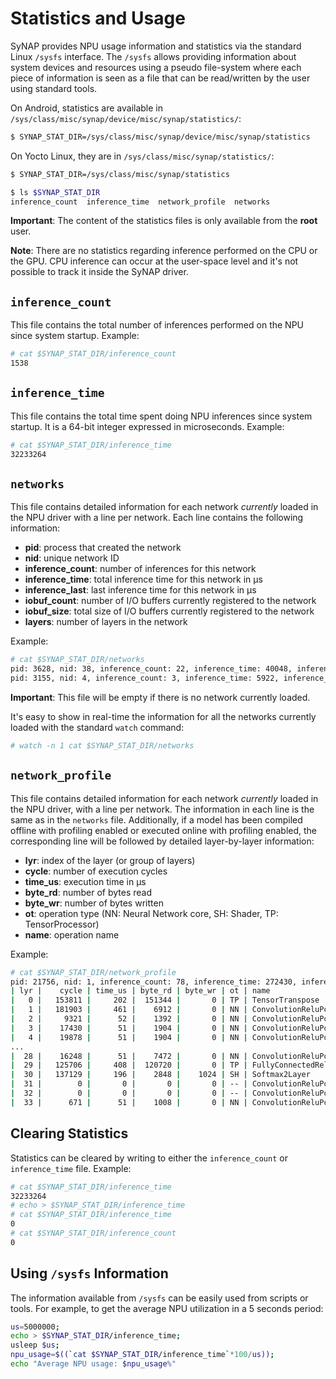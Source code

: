 Statistics and Usage
====================

SyNAP provides NPU usage information and statistics via the standard Linux `/sysfs` interface. The `/sysfs` allows providing information about system devices and resources using a pseudo file-system where each piece of information is seen as a file that can be read/written by the user using standard tools.

On Android, statistics are available in `/sys/class/misc/synap/device/misc/synap/statistics/`:

```bash
$ SYNAP_STAT_DIR=/sys/class/misc/synap/device/misc/synap/statistics
```

On Yocto Linux, they are in `/sys/class/misc/synap/statistics/`:

```bash
$ SYNAP_STAT_DIR=/sys/class/misc/synap/statistics
```

```bash
$ ls $SYNAP_STAT_DIR
inference_count  inference_time  network_profile  networks
```

**Important**: The content of the statistics files is only available from the **root** user.

**Note**: There are no statistics regarding inference performed on the CPU or the GPU. CPU inference can occur at the user-space level and it's not possible to track it inside the SyNAP driver.

## `inference_count`

This file contains the total number of inferences performed on the NPU since system startup. Example:

```bash
# cat $SYNAP_STAT_DIR/inference_count
1538
```

## `inference_time`

This file contains the total time spent doing NPU inferences since system startup. It is a 64-bit integer expressed in microseconds. Example:

```bash
# cat $SYNAP_STAT_DIR/inference_time 
32233264
```

## `networks`

This file contains detailed information for each network *currently* loaded in the NPU driver with a line per network. Each line contains the following information:

- **pid**: process that created the network
- **nid**: unique network ID
- **inference_count**: number of inferences for this network
- **inference_time**: total inference time for this network in µs
- **inference_last**: last inference time for this network in µs
- **iobuf_count**: number of I/O buffers currently registered to the network
- **iobuf_size**: total size of I/O buffers currently registered to the network
- **layers**: number of layers in the network

Example:

```bash
# cat $SYNAP_STAT_DIR/networks
pid: 3628, nid: 38, inference_count: 22, inference_time: 40048, inference_last: 1843, iobuf_count: 2, iobuf_size: 151529, layers: 34
pid: 3155, nid: 4, inference_count: 3, inference_time: 5922, inference_last: 1843, iobuf_count: 2, iobuf_size: 451630, layers: 12
```

**Important**: This file will be empty if there is no network currently loaded.

It's easy to show in real-time the information for all the networks currently loaded with the standard `watch` command:

```bash
# watch -n 1 cat $SYNAP_STAT_DIR/networks
```

## `network_profile`

This file contains detailed information for each network *currently* loaded in the NPU driver, with a line per network. The information in each line is the same as in the `networks` file. Additionally, if a model has been compiled offline with profiling enabled or executed online with profiling enabled, the corresponding line will be followed by detailed layer-by-layer information:

- **lyr**: index of the layer (or group of layers)
- **cycle**: number of execution cycles
- **time_us**: execution time in µs
- **byte_rd**: number of bytes read
- **byte_wr**: number of bytes written
- **ot**: operation type (NN: Neural Network core, SH: Shader, TP: TensorProcessor)
- **name**: operation name

Example:

```bash
# cat $SYNAP_STAT_DIR/network_profile
pid: 21756, nid: 1, inference_count: 78, inference_time: 272430, inference_last: 3108, iobuf_count: 2, iobuf_size: 151529, layers: 34
| lyr |    cycle | time_us | byte_rd | byte_wr | ot | name
|   0 |   153811 |     202 |  151344 |       0 | TP | TensorTranspose
|   1 |   181903 |     461 |    6912 |       0 | NN | ConvolutionReluPoolingLayer2
|   2 |     9321 |      52 |    1392 |       0 | NN | ConvolutionReluPoolingLayer2
|   3 |    17430 |      51 |    1904 |       0 | NN | ConvolutionReluPoolingLayer2
|   4 |    19878 |      51 |    1904 |       0 | NN | ConvolutionReluPoolingLayer2
...
|  28 |    16248 |      51 |    7472 |       0 | NN | ConvolutionReluPoolingLayer2
|  29 |   125706 |     408 |  120720 |       0 | TP | FullyConnectedReluLayer
|  30 |   137129 |     196 |    2848 |    1024 | SH | Softmax2Layer
|  31 |        0 |       0 |       0 |       0 | -- | ConvolutionReluPoolingLayer2
|  32 |        0 |       0 |       0 |       0 | -- | ConvolutionReluPoolingLayer2
|  33 |      671 |      51 |    1008 |       0 | NN | ConvolutionReluPoolingLayer2
```

## Clearing Statistics

Statistics can be cleared by writing to either the `inference_count` or `inference_time` file. Example:

```bash
# cat $SYNAP_STAT_DIR/inference_time 
32233264
# echo > $SYNAP_STAT_DIR/inference_time 
# cat $SYNAP_STAT_DIR/inference_time
0
# cat $SYNAP_STAT_DIR/inference_count 
0
```

## Using `/sysfs` Information

The information available from `/sysfs` can be easily used from scripts or tools. For example, to get the average NPU utilization in a 5 seconds period:

```bash
us=5000000;
echo > $SYNAP_STAT_DIR/inference_time;
usleep $us;
npu_usage=$((`cat $SYNAP_STAT_DIR/inference_time`*100/us));
echo "Average NPU usage: $npu_usage%"
```
